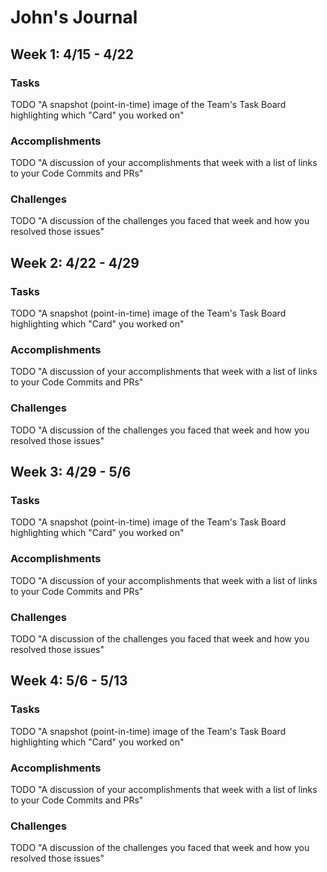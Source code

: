 # John's Journal

## Week 1: 4/15 - 4/22

### Tasks

TODO "A snapshot (point-in-time) image of the Team's Task Board highlighting
which "Card" you worked on"

### Accomplishments

TODO "A discussion of your accomplishments that week with a list of links to
your Code Commits and PRs"

### Challenges

TODO "A discussion of the challenges you faced that week and how you resolved
those issues"

## Week 2: 4/22 - 4/29

### Tasks

TODO "A snapshot (point-in-time) image of the Team's Task Board highlighting
which "Card" you worked on"

### Accomplishments

TODO "A discussion of your accomplishments that week with a list of links to
your Code Commits and PRs"

### Challenges

TODO "A discussion of the challenges you faced that week and how you resolved
those issues"

## Week 3: 4/29 - 5/6

### Tasks

TODO "A snapshot (point-in-time) image of the Team's Task Board highlighting
which "Card" you worked on"

### Accomplishments

TODO "A discussion of your accomplishments that week with a list of links to
your Code Commits and PRs"

### Challenges

TODO "A discussion of the challenges you faced that week and how you resolved
those issues"

## Week 4: 5/6 - 5/13

### Tasks

TODO "A snapshot (point-in-time) image of the Team's Task Board highlighting
which "Card" you worked on"

### Accomplishments

TODO "A discussion of your accomplishments that week with a list of links to
your Code Commits and PRs"

### Challenges

TODO "A discussion of the challenges you faced that week and how you resolved
those issues"
